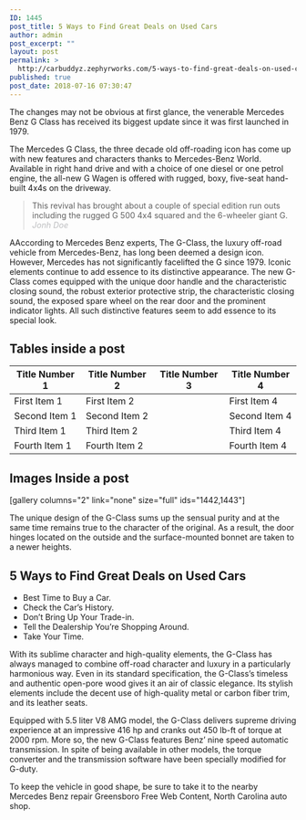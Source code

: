```yaml
---
ID: 1445
post_title: 5 Ways to Find Great Deals on Used Cars
author: admin
post_excerpt: ""
layout: post
permalink: >
  http://carbuddyz.zephyrworks.com/5-ways-to-find-great-deals-on-used-cars/
published: true
post_date: 2018-07-16 07:30:47
---
```

The changes may not be obvious at first glance, the venerable Mercedes Benz G Class has received its biggest update since it was first launched in 1979.

The Mercedes G Class, the three decade old off-roading icon has come up with new features and characters thanks to Mercedes-Benz World. Available in right hand drive and with a choice of one diesel or one petrol engine, the all-new G Wagen is offered with rugged, boxy, five-seat hand-built 4x4s on the driveway.
<blockquote>This revival has brought about a couple of special edition run outs including the rugged G 500 4x4 squared and the 6-wheeler giant G.
<span style="color: #bdbec0;"><cite>Jonh Doe</cite></span></blockquote>
<!--more-->
<p class="first-letter">AAccording to Mercedes Benz experts, The G-Class, the luxury off-road vehicle from Mercedes-Benz, has long been deemed a design icon. However, Mercedes has not significantly facelifted the G since 1979. Iconic elements continue to add essence to its distinctive appearance. The new G-Class comes equipped with the unique door handle and the characteristic closing sound, the robust exterior protective strip, the characteristic closing sound, the exposed spare wheel on the rear door and the prominent indicator lights. All such distinctive features seem to add essence to its special look.</p>

<h2 class="underline-heading">Tables inside a post</h2>
<table>
<thead>
<tr>
<th>Title Number 1</th>
<th>Title Number 2</th>
<th>Title Number 3</th>
<th>Title Number 4</th>
</tr>
</thead>
<tbody>
<tr>
<td>First Item 1</td>
<td>First Item 2</td>
<td><img class="size-full wp-image-319 aligncenter" src="https://i.imgur.com/C8mMQhJ.png" alt="" width="16" height="14" /></td>
<td>First Item 4</td>
</tr>
<tr>
<td>Second Item 1</td>
<td>Second Item 2</td>
<td><img class="size-full wp-image-319 aligncenter" src="https://i.imgur.com/C8mMQhJ.png" alt="" width="16" height="14" /></td>
<td>Second Item 4</td>
</tr>
<tr>
<td>Third Item 1</td>
<td>Third Item 2</td>
<td><img class="size-full wp-image-320 aligncenter" src="https://i.imgur.com/TKunKZT.png" alt="" width="16" height="15" /></td>
<td>Third Item 4</td>
</tr>
<tr>
<td>Fourth Item 1</td>
<td>Fourth Item 2</td>
<td><img class="size-full wp-image-320 aligncenter" src="https://i.imgur.com/TKunKZT.png" alt="" width="16" height="15" /></td>
<td>Fourth Item 4</td>
</tr>
</tbody>
</table>
<h2></h2>
<h2 class="underline-heading">Images Inside a post</h2>
[gallery columns="2" link="none" size="full" ids="1442,1443"]

The unique design of the G-Class sums up the sensual purity and at the same time remains true to the character of the original. As a result, the door hinges located on the outside and the surface-mounted bonnet are taken to a newer heights.
<h2 class="underline-heading">5 Ways to Find Great Deals on Used Cars</h2>
<ul>
 	<li>Best Time to Buy a Car.</li>
 	<li>Check the Car’s History.</li>
 	<li>Don’t Bring Up Your Trade-in.</li>
 	<li>Tell the Dealership You’re Shopping Around.</li>
 	<li>Take Your Time.</li>
</ul>
With its sublime character and high-quality elements, the G-Class has always managed to combine off-road character and luxury in a particularly harmonious way. Even in its standard specification, the G-Class’s timeless and authentic open-pore wood gives it an air of classic elegance. Its stylish elements include the decent use of high-quality metal or carbon fiber trim, and its leather seats.

Equipped with 5.5 liter V8 AMG model, the G-Class delivers supreme driving experience at an impressive 416 hp and cranks out 450 lb-ft of torque at 2000 rpm. More so, the new G-Class features Benz’ nine speed automatic transmission. In spite of being available in other models, the torque converter and the transmission software have been specially modified for G-duty.

To keep the vehicle in good shape, be sure to take it to the nearby Mercedes Benz repair Greensboro Free Web Content, North Carolina auto shop.